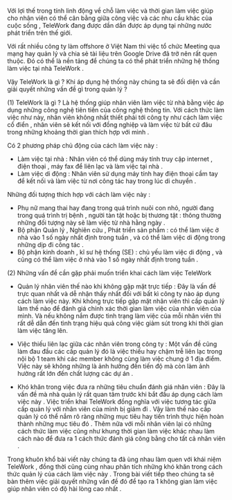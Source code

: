 Với lợi thế trong tính linh động về chỗ làm việc và thời gian làm việc giúp cho nhân viên có thể cân bằng giữa công việc và các nhu cầu khác của cuộc sống ,
TeleWork đang được dần dần được áp dụng tại những nước phát triển trên thế giới. 

Với rất nhiều công ty làm offshore ở Việt Nam thì việc tổ chức Meeting qua mạng hay quản lý và chia sẻ tài liệu trên Google Drive đã trở nên rất quen thuộc. 
Đó có thể là nền tảng  để chúng ta có thể phát triển những hệ thống làm việc tại nhà TeleWork .

Vậy TeleWork là gì ? Khi áp dụng hệ thống này chúng ta sẽ đối diện và cần giải quyết những vấn đề gì trong quản lý ?  


(1) TeleWork là gì ?
Là hệ thống giúp nhân viên làm việc từ nhà bằng việc áp dụng những công nghệ  tiên tiến của công nghệ thông tin.
Với cách thức làm việc như này, nhân viên không nhất thiết phải tới công ty như cách làm việc cổ điển , 
nhân viên sẽ  kết nối với đồng nghiệp và làm việc từ bất cứ đâu trong những khoảng thời gian thích hợp với mình . 

Có 2 phương pháp chủ động của cách làm việc này : 
- Làm việc tại nhà : Nhân viên có thể dùng máy tính truy cập internet , điện thoại , máy fax để liên lạc và làm việc tại nhà .
- Làm việc di động  : Nhân viên sử dụng máy tính hay điện thoại cầm tay để kết nối và làm việc từ nơi công tác hay trong lúc di chuyển . 

Những đối tượng thích hợp với cách làm việc này : 
- Phụ nữ mang thai hay đang trong quá trình nuôi con nhỏ, người đang trong quá trình trị bệnh , người tàn tật hoặc bị thương tật : thông thường những đối tượng này sẽ làm việc từ nhà hằng ngày . 
- Bộ phận Quản lý , Nghiên cứu , Phát triển sản phẩm : có thể làm việc ở nhà vào 1 số ngày nhất định trong tuần , và có thể làm việc di động trong những dịp đi công tác . 
- Bộ phận kinh doanh , kĩ sư hệ thống (SE) : chủ yếu làm việc di động , và cũng có thể làm việc ở nhà vào 1 số ngày nhất định trong tuần .       

(2) Những vấn đề cần gặp phải muốn triển khai cách làm việc TeleWork
- Quản lý nhân viên thế nào khi không gặp mặt trực tiếp : Đây là vấn đề trực quan nhất và dễ nhận thấy nhất đối với bất kì công ty nào áp dụng cách làm việc này. Khi không trực tiếp gặp mặt nhân viên thì cấp quản lý làm thế nào để đánh giá chính xác thời gian làm việc của nhân viên của mình. Và nếu không nắm được tình trạng làm việc của mỗi nhân viên thì rất dễ dẫn đến tình trạng hiệu quả công việc giảm sút trong khi thời gian làm việc tăng lên.
 
- Việc thiếu liên lạc giữa các nhân viên trong công ty : Một vấn đề cũng làm đau đầu các cấp quản lý đó là việc thiếu hay chậm trễ liên lạc trong nội bộ 1 team khi các member không cùng làm việc chung ở 1 địa điểm. Việc này sẽ không những là ảnh hưởng đến tiến độ mà còn làm ảnh hưởng rất lớn đến chất lượng các dự án .      


- Khó khăn trong việc đưa ra những tiêu chuẩn đánh giá nhân viên : Đây là vấn đề mà nhà quản lý rất quan tâm trước khi bắt đầu áp dụng cách làm việc này . Việc triển khai TeleWork đồng nghĩa với việc tương tác giữa cấp quản lý với nhân viên của mình bị giảm đi . Vậy làm thế nào cấp quản lý có thể nắm rõ ràng những mục tiêu hay tiến trình thực hiện hoàn thành những mục tiêu đó . Thêm nữa với mỗi nhân viên lại có những cách thức làm việc cũng như khung thời gian làm việc khác nhau làm cách nào để đưa ra 1 cách thức đánh giá công bằng cho tất cả nhân viên . 


Trong khuôn khổ bài viết này chúng ta đã ùng nhau làm quen với khái niệm TeleWork , đồng thời cũng cùng nhau phân tích những khó khăn trong cách thức quản lý của cách làm việc này . Trong bài viết tiếp theo chúng ta sẽ bàn thêm việc giải quyết những vấn đề đó để tạo ra 1 không gian làm việc giúp nhân viên có độ hài lòng cao nhất .